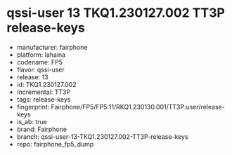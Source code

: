 # qssi-user 13 TKQ1.230127.002 TT3P release-keys
- manufacturer: fairphone
- platform: lahaina
- codename: FP5
- flavor: qssi-user
- release: 13
- id: TKQ1.230127.002
- incremental: TT3P
- tags: release-keys
- fingerprint: Fairphone/FP5/FP5:11/RKQ1.230130.001/TT3P:user/release-keys
- is_ab: true
- brand: Fairphone
- branch: qssi-user-13-TKQ1.230127.002-TT3P-release-keys
- repo: fairphone_fp5_dump
